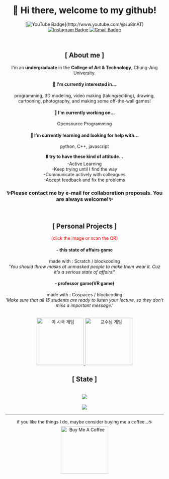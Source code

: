 <div align="center">
  
# 👋 Hi there, welcome to my github!

<!--
**codingsuhyun/codingsuhyun** is a ✨ _special_ ✨ repository because its `README.md` (this file) appears on your GitHub profile.

Here are some ideas to get you started:
-->


[![YouTube Badge](https://img.shields.io/badge/-@su8inAT-c4302b?style=flat-square&labelColor=c4302b&logo=youtube&logoColor=white&link=[https://www.youtube.com/channel/UCQXt2DMbgcjO5xpAd0cFS8A](http://www.youtube.com/@su8inAT))](http://www.youtube.com/@su8inAT)
[![Instagram Badge](https://img.shields.io/badge/-@sooo0oo__h-833AB4?style=flat-square&labelColor=833AB4&logo=instagram&logoColor=white&link=https://instagram.com/maddhruv)](https://instagram.com/sooo0oo__h) 
[![Gmail Badge](https://img.shields.io/badge/tngus6053@gmail.com-c14438?style=flat-square&logo=Gmail&logoColor=white&link=mailto:dhruvjainpenny@gmail.com)](mailto:tngus6053@gmail.com)



<br>

## [ About me ]
I'm an **undergraduate** in the **College of Art & Technology**, Chung-Ang University. 

#### **🤔 I'm currently interested in...**
programming, 3D modeling, video making (taking/editing), drawing, cartooning, photography, and making some off-the-wall games!

#### **🔭 I’m currently working on...**
Opensource Programming
 
#### **🌱 I’m currently learning and looking for help with...**
python, C++, javascript

**❗I try to have these kind of attitude...**
<br>
-Active Learning<br>
-Keep trying until I find the way<br>
-Communicate actively with colleagues<br>
-Accept feedback and fix the problems<br>
### ✨Please contact me by e-mail for collaboration proposals. You are always welcome!✨
<br>

## [ Personal Projects ]

<span style="color:red;">(click the image or scan the QR)</span>



<!-- 이미지 -->

#### - this state of affairs game
made with : Scratch / blockcoding<br>
_'You should throw masks at unmasked people to make them wear it. Cuz it's a serious state of affairs!'_
<br>

#### - professor game(VR game)
made with : Cospaces / blockcoding<br>
_'Make sure that all 15 students are ready to listen your lecture, so they don't miss a important message.'_
<br>
<br>

<a href="https://scratch.mit.edu/projects/538070716">
  <img src=https://puffy-camp-2ba.notion.site/image/https%3A%2F%2Fprod-files-secure.s3.us-west-2.amazonaws.com%2F57ad375c-06dd-4a74-980b-0a73388b769a%2F85e771fb-036e-4814-8408-32e70f89ae13%2F%25E1%2584%258B%25E1%2585%25B5%25E1%2584%2589%25E1%2585%25B5%25E1%2584%2580%25E1%2585%25AE%25E1%2586%25A8%25E1%2584%2580%25E1%2585%25A6%25E1%2584%258B%25E1%2585%25B5%25E1%2586%25B71.png?table=block&id=14643053-5336-80c9-9636-e1b8e5c61c43&spaceId=57ad375c-06dd-4a74-980b-0a73388b769a&width=480&userId=&cache=v2 alt="이 시국 게임" width="150px" height="150px" />
</a>

<a href="https://edu.cospaces.io/UNU-ACW">
  <img src=https://puffy-camp-2ba.notion.site/image/https%3A%2F%2Fprod-files-secure.s3.us-west-2.amazonaws.com%2F57ad375c-06dd-4a74-980b-0a73388b769a%2Ffe67baf3-eb69-4253-a08c-30a42bdfe7a5%2FFinal_Project(Real)_QR.png?table=block&id=14643053-5336-8076-b15b-e04d38bcac17&spaceId=57ad375c-06dd-4a74-980b-0a73388b769a&width=480&userId=&cache=v2 alt="교수님 게임" width="150px" height="150px" />
</a>




## [ State ]

<br>
</div>
<!-- hit -->
<div align="center">
<a href="https://hits.seeyoufarm.com"><img src="https://hits.seeyoufarm.com/api/count/incr/badge.svg?url=https%3A%2F%2Fgithub.com%2Fcodingsuhyun&count_bg=%23717FE3&title_bg=%23000000&icon=awesomelists.svg&icon_color=%23E7E7E7&title=hits&edge_flat=false"/></a>
<br>
<br>

<!-- 깃허브 통계 -->
<picture>
  <source
    srcset="https://github-readme-stats.vercel.app/api?username=codingsuhyun&show_icons=true&theme=dark"
    media="(prefers-color-scheme: dark)"
  />
  <source
    srcset="https://github-readme-stats.vercel.app/api?username=codingsuhyun&show_icons=true"
    media="(prefers-color-scheme: light), (prefers-color-scheme: no-preference)"
  />
  <img src="https://github-readme-stats.vercel.app/api?username=codingsuhyun&show_icons=true" />
</picture>

<br>

------
if you like the things I do, maybe consider buying me a coffee...☕️<br>
<a href="https://buymeacoffee.com/codingsuhyun" target="_blank"><img src="https://cdn.buymeacoffee.com/buttons/v2/default-red.png" alt="Buy Me A Coffee" width="150" ></a>
